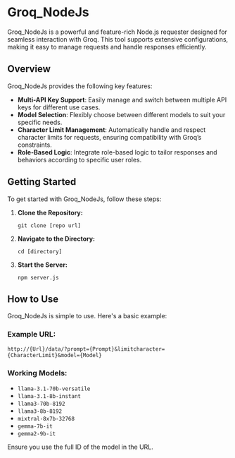 # Groq_NodeJs

Groq_NodeJs is a powerful and feature-rich Node.js requester designed for seamless interaction with Groq. This tool supports extensive configurations, making it easy to manage requests and handle responses efficiently.

## Overview

Groq_NodeJs provides the following key features:

- **Multi-API Key Support**: Easily manage and switch between multiple API keys for different use cases.
- **Model Selection**: Flexibly choose between different models to suit your specific needs.
- **Character Limit Management**: Automatically handle and respect character limits for requests, ensuring compatibility with Groq’s constraints.
- **Role-Based Logic**: Integrate role-based logic to tailor responses and behaviors according to specific user roles.

## Getting Started

To get started with Groq_NodeJs, follow these steps:

1. **Clone the Repository:**

   `git clone [repo url]`

2. **Navigate to the Directory:**

   `cd [directory]`
   
4. **Start the Server:**

   `npm server.js`

## How to Use

Groq_NodeJs is simple to use. Here's a basic example:

### Example URL:

`http://{Url}/data/?prompt={Prompt}&limitcharacter={CharacterLimit}&model={Model}`

### Working Models:

- `llama-3.1-70b-versatile`
- `llama-3.1-8b-instant`
- `llama3-70b-8192`
- `llama3-8b-8192`
- `mixtral-8x7b-32768`
- `gemma-7b-it`
- `gemma2-9b-it`

Ensure you use the full ID of the model in the URL.
